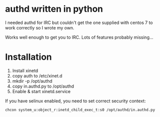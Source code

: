 # authd written in python

I needed authd for IRC but couldn't get the one supplied with centos 7 to work correctly so I wrote my own.

Works well enough to get you to IRC. Lots of features probably missing...

# Installation

1. Install xinetd
2. copy auth to /etc/xinet.d
3. mkdir -p /opt/authd
4. copy in.authd.py to /opt/authd
5. Enable & start xinetd.service

If you have selinux enabled, you need to set correct security context:

`chcon system_u:object_r:inetd_child_exec_t:s0 /opt/authd/in.authd.py`
